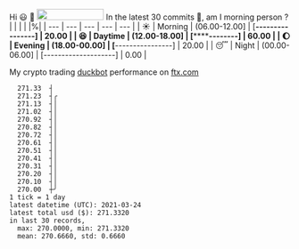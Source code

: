 Hi :smiley: :wave: <img src="https://jojoee.jojoee.com/api/utcnow" width="120" height="20">
In the latest 30 commits :bug:, am I morning person ? 
| | | | |%|
| --- | --- | --- | --- | --- |
| :sunny: | Morning | (06.00-12.00] | [****----------------] | 20.00 |
| :satisfied: | Daytime | (12.00-18.00] | [************--------] | 60.00 |
| :moon: | Evening | (18.00-00.00] | [****----------------] | 20.00 |
| :sleeping: | Night | (00.00-06.00] | [--------------------] | 0.00 |

My crypto trading [duckbot](https://github.com/jojoee/duckbot) performance on [ftx.com](https://ftx.com/#a=13144711)
```
  271.33  ┤
  271.23  ┤╭
  271.13  ┤│
  271.02  ┤│
  270.92  ┤│
  270.82  ┤│
  270.72  ┤│
  270.61  ┤│
  270.51  ┤│
  270.41  ┤│
  270.31  ┤│
  270.20  ┤│
  270.10  ┤│
  270.00  ┼╯
1 tick = 1 day
latest datetime (UTC): 2021-03-24
latest total usd ($): 271.3320
in last 30 records,
  max: 270.0000, min: 271.3320
  mean: 270.6660, std: 0.6660
``` 

